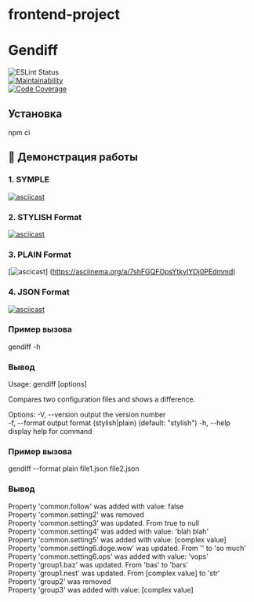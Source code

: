 # frontend-project

# Gendiff
![ESLint Status](https://github.com/Marinaweb86/frontend-project/workflows/CI/badge.svg?branch=main&event=push)  
[![Maintainability](https://qlty.sh/badges/291e0b7f-a3f4-42ca-a436-8fb27a13b773/maintainability.svg)](https://qlty.sh/gh/Marinaweb86/projects/frontend-project)   
[![Code Coverage](https://qlty.sh/badges/291e0b7f-a3f4-42ca-a436-8fb27a13b773/test_coverage.svg)](https://qlty.sh/gh/Marinaweb86/projects/frontend-project)    

## Установка
npm ci  


## 🎥 Демонстрация работы

### 1. SYMPLE 
 [![asciicast](https://asciinema.org/a/FxvoBKs6H0olTN9Xr4GN54Pta.svg)](https://asciinema.org/a/FxvoBKs6H0olTN9Xr4GN54Pta)

### 2. STYLISH Format
 [![asciicast](https://asciinema.org/a/PTEkmL9zWvyBB6QUXPAzr1ciZ.svg)](https://asciinema.org/a/PTEkmL9zWvyBB6QUXPAzr1ciZ)

### 3. PLAIN Format
 [![ascicast](https://asciinema.org/a/7shFGQFOpsYtkyIYOj0PEdmmd.svg)]
(https://asciinema.org/a/7shFGQFOpsYtkyIYOj0PEdmmd)

### 4. JSON Format
 [![asciicast](https://asciinema.org/a/k2vvJt9zwN0QCGC8GOlmBZcAi.svg)](https://asciinema.org/a/k2vvJt9zwN0QCGC8GOlmBZcAi)

### Пример вызова
gendiff -h

### Вывод 
Usage: gendiff [options] <filepath1> <filepath2>  

Compares two configuration files and shows a difference.  

Options:
  -V, --version        output the version number  
  -f, --format <type>  output format (stylish|plain) (default:   "stylish")
  -h, --help           display help for command  


### Пример вызова
gendiff --format plain file1.json file2.json

### Вывод 
Property 'common.follow' was added with value: false  
Property 'common.setting2' was removed  
Property 'common.setting3' was updated. From true to null  
Property 'common.setting4' was added with value: 'blah blah'  
Property 'common.setting5' was added with value: [complex value]  
Property 'common.setting6.doge.wow' was updated. From '' to 'so much'  
Property 'common.setting6.ops' was added with value: 'vops'  
Property 'group1.baz' was updated. From 'bas' to 'bars'  
Property 'group1.nest' was updated. From [complex value] to 'str'  
Property 'group2' was removed  
Property 'group3' was added with value: [complex value]  
